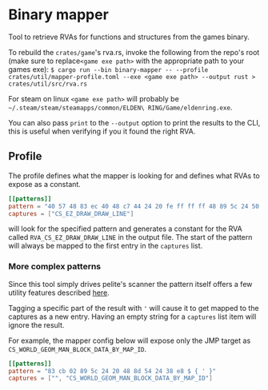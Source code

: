 # Binary mapper

Tool to retrieve RVAs for functions and structures from the games binary.

To rebuild the `crates/game`'s rva.rs, invoke the following from the repo's root (make sure to replace`<game exe path>` with the appropriate path to your games exe):
`$ cargo run --bin binary-mapper -- --profile crates/util/mapper-profile.toml --exe <game exe path> --output rust > crates/util/src/rva.rs`

For steam on linux `<game exe path>` will probably be `~/.steam/steam/steamapps/common/ELDEN\ RING/Game/eldenring.exe`.

You can also pass `print` to the `--output` option to print the results to the CLI, this is useful when verifying if you it found the right RVA.

## Profile
The profile defines what the mapper is looking for and defines what RVAs to expose as a constant.

``` toml
[[patterns]]
pattern = "40 57 48 83 ec 40 48 c7 44 24 20 fe ff ff ff 48 89 5c 24 50 48 89 6c 24 58 48 89 74 24 60 49 8b f0 48 8b fa 48 8b d9 48 8d 69 28"
captures = ["CS_EZ_DRAW_DRAW_LINE"]
```

will look for the specified pattern and generates a constant for the RVA called `RVA_CS_EZ_DRAW_DRAW_LINE` in the output file. The start of the pattern will always be mapped to the first entry in the `captures` list.

### More complex patterns
Since this tool simply drives pelite's scanner the pattern itself offers a few utility features described [here](https://docs.rs/pelite/latest/x86_64-unknown-linux-gnu/pelite/pattern/fn.parse.html).

Tagging a specific part of the result with `'` will cause it to get mapped to the captures as a new entry. Having an empty string for a `captures` list item will ignore the result.

For example, the mapper config below will expose only the JMP target as `CS_WORLD_GEOM_MAN_BLOCK_DATA_BY_MAP_ID`.
```toml
[[patterns]]
pattern = "83 cb 02 89 5c 24 20 48 8d 54 24 38 e8 $ { ' }"
captures = ["", "CS_WORLD_GEOM_MAN_BLOCK_DATA_BY_MAP_ID"]
```
